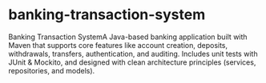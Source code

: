 # banking-transaction-system
Banking Transaction SystemA Java-based banking application built with Maven that supports core features like account creation, deposits, withdrawals, transfers, authentication, and auditing. Includes unit tests with JUnit &amp; Mockito, and designed with clean architecture principles (services, repositories, and models).
